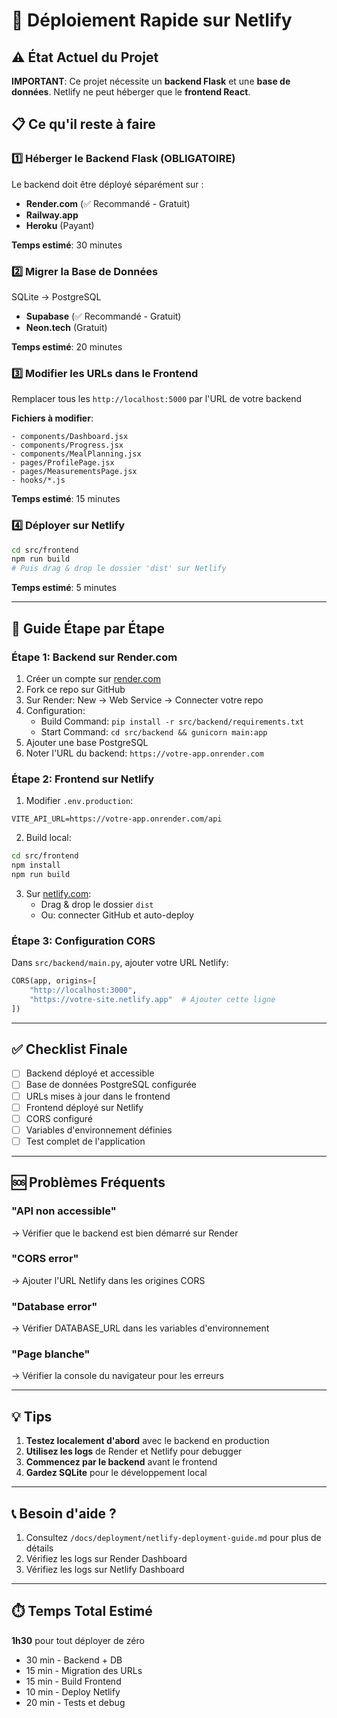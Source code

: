 # 🚀 Déploiement Rapide sur Netlify

## ⚠️ État Actuel du Projet

**IMPORTANT**: Ce projet nécessite un **backend Flask** et une **base de données**.
Netlify ne peut héberger que le **frontend React**. 

## 📋 Ce qu'il reste à faire

### 1️⃣ **Héberger le Backend Flask** (OBLIGATOIRE)
   
Le backend doit être déployé séparément sur :
- **Render.com** (✅ Recommandé - Gratuit)
- **Railway.app** 
- **Heroku** (Payant)

**Temps estimé**: 30 minutes

### 2️⃣ **Migrer la Base de Données**

SQLite → PostgreSQL
- **Supabase** (✅ Recommandé - Gratuit)
- **Neon.tech** (Gratuit)

**Temps estimé**: 20 minutes

### 3️⃣ **Modifier les URLs dans le Frontend**

Remplacer tous les `http://localhost:5000` par l'URL de votre backend

**Fichiers à modifier**:
```
- components/Dashboard.jsx
- components/Progress.jsx  
- components/MealPlanning.jsx
- pages/ProfilePage.jsx
- pages/MeasurementsPage.jsx
- hooks/*.js
```

**Temps estimé**: 15 minutes

### 4️⃣ **Déployer sur Netlify**

```bash
cd src/frontend
npm run build
# Puis drag & drop le dossier 'dist' sur Netlify
```

**Temps estimé**: 5 minutes

---

## 🎯 Guide Étape par Étape

### Étape 1: Backend sur Render.com

1. Créer un compte sur [render.com](https://render.com)
2. Fork ce repo sur GitHub
3. Sur Render: New → Web Service → Connecter votre repo
4. Configuration:
   - Build Command: `pip install -r src/backend/requirements.txt`
   - Start Command: `cd src/backend && gunicorn main:app`
5. Ajouter une base PostgreSQL
6. Noter l'URL du backend: `https://votre-app.onrender.com`

### Étape 2: Frontend sur Netlify

1. Modifier `.env.production`:
```env
VITE_API_URL=https://votre-app.onrender.com/api
```

2. Build local:
```bash
cd src/frontend
npm install
npm run build
```

3. Sur [netlify.com](https://netlify.com):
   - Drag & drop le dossier `dist`
   - Ou: connecter GitHub et auto-deploy

### Étape 3: Configuration CORS

Dans `src/backend/main.py`, ajouter votre URL Netlify:
```python
CORS(app, origins=[
    "http://localhost:3000",
    "https://votre-site.netlify.app"  # Ajouter cette ligne
])
```

---

## ✅ Checklist Finale

- [ ] Backend déployé et accessible
- [ ] Base de données PostgreSQL configurée
- [ ] URLs mises à jour dans le frontend
- [ ] Frontend déployé sur Netlify
- [ ] CORS configuré
- [ ] Variables d'environnement définies
- [ ] Test complet de l'application

---

## 🆘 Problèmes Fréquents

### "API non accessible"
→ Vérifier que le backend est bien démarré sur Render

### "CORS error"
→ Ajouter l'URL Netlify dans les origines CORS

### "Database error"
→ Vérifier DATABASE_URL dans les variables d'environnement

### "Page blanche"
→ Vérifier la console du navigateur pour les erreurs

---

## 💡 Tips

1. **Testez localement d'abord** avec le backend en production
2. **Utilisez les logs** de Render et Netlify pour debugger
3. **Commencez par le backend** avant le frontend
4. **Gardez SQLite** pour le développement local

---

## 📞 Besoin d'aide ?

1. Consultez `/docs/deployment/netlify-deployment-guide.md` pour plus de détails
2. Vérifiez les logs sur Render Dashboard
3. Vérifiez les logs sur Netlify Dashboard

---

## ⏱️ Temps Total Estimé

**1h30** pour tout déployer de zéro

- 30 min - Backend + DB
- 15 min - Migration des URLs
- 15 min - Build Frontend
- 10 min - Deploy Netlify
- 20 min - Tests et debug